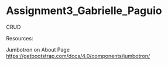 # Assignment3_Gabrielle_Paguio
 CRUD

 Resources:

 Jumbotron on About Page
 https://getbootstrap.com/docs/4.0/components/jumbotron/
